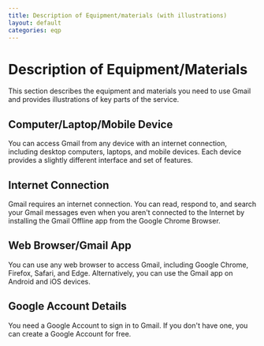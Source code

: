 ```yaml
---
title: Description of Equipment/materials (with illustrations) 
layout: default
categories: eqp
---
```


# Description of Equipment/Materials

This section describes the equipment and materials you need to use Gmail and provides illustrations of key parts of the service.

## Computer/Laptop/Mobile Device

You can access Gmail from any device with an internet connection, including desktop computers, laptops, and mobile devices. Each device provides a slightly different interface and set of features.

## Internet Connection

Gmail requires an internet connection. You can read, respond to, and search your Gmail messages even when you aren't connected to the Internet by installing the Gmail Offline app from the Google Chrome Browser.

## Web Browser/Gmail App

You can use any web browser to access Gmail, including Google Chrome, Firefox, Safari, and Edge. Alternatively, you can use the Gmail app on Android and iOS devices.

## Google Account Details

You need a Google Account to sign in to Gmail. If you don't have one, you can create a Google Account for free.